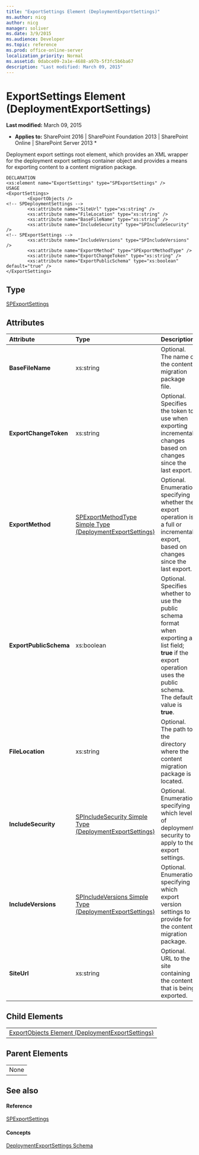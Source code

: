 ```yaml
---
title: "ExportSettings Element (DeploymentExportSettings)"
ms.author: nicg
author: nicg
manager: soliver
ms.date: 3/9/2015
ms.audience: Developer
ms.topic: reference
ms.prod: office-online-server
localization_priority: Normal
ms.assetid: 0dabce09-2a1e-4688-a97b-5f3fc5b6ba67
description: "Last modified: March 09, 2015"
---
```


# ExportSettings Element (DeploymentExportSettings)

 **Last modified:** March 09, 2015 
  
 * **Applies to:** SharePoint 2016 | SharePoint Foundation 2013 | SharePoint Online | SharePoint Server 2013 * 
  
Deployment export settings root element, which provides an XML wrapper for the deployment export settings container object and provides a means for exporting content to a content migration package.
  
```
DECLARATION
<xs:element name="ExportSettings" type="SPExportSettings" />
USAGE
<ExportSettings>
        <ExportObjects />
<!-- SPDeploymentSettings -->
        <xs:attribute name="SiteUrl" type="xs:string" />
        <xs:attribute name="FileLocation" type="xs:string" />
        <xs:attribute name="BaseFileName" type="xs:string" />
        <xs:attribute name="IncludeSecurity" type="SPIncludeSecurity" />
<!-- SPExportSettings -->
        <xs:attribute name="IncludeVersions" type="SPIncludeVersions" />
        <xs:attribute name="ExportMethod" type="SPExportMethodType" />
        <xs:attribute name="ExportChangeToken" type="xs:string" />
        <xs:attribute name="ExportPublicSchema" type="xs:boolean" default="true" />
</ExportSettings>

```

## Type

[SPExportSettings](https://msdn.microsoft.com/library/Microsoft.SharePoint.Deployment.SPExportSettings.aspx)
  
## Attributes

|**Attribute**|**Type**|**Description**|
|:-----|:-----|:-----|
|**BaseFileName** <br/> |xs:string  <br/> |Optional. The name of the content migration package file.  <br/> |
|**ExportChangeToken** <br/> |xs:string  <br/> |Optional. Specifies the token to use when exporting incremental changes based on changes since the last export.  <br/> |
|**ExportMethod** <br/> |[SPExportMethodType Simple Type (DeploymentExportSettings)](spexportmethodtype-simple-type-deploymentexportsettings.md) <br/> |Optional. Enumeration specifying whether the export operation is a full or incremental export, based on changes since the last export.  <br/> |
|**ExportPublicSchema** <br/> |xs:boolean  <br/> |Optional. Specifies whether to use the public schema format when exporting a list field; **true** if the export operation uses the public schema. The default value is **true**.  <br/> |
|**FileLocation** <br/> |xs:string  <br/> |Optional. The path to the directory where the content migration package is located.  <br/> |
|**IncludeSecurity** <br/> |[SPIncludeSecurity Simple Type (DeploymentExportSettings)](spincludesecurity-simple-type-deploymentexportsettings.md) <br/> |Optional. Enumeration specifying which level of deployment security to apply to the export settings.  <br/> |
|**IncludeVersions** <br/> |[SPIncludeVersions Simple Type (DeploymentExportSettings)](spincludeversions-simple-type-deploymentexportsettings.md) <br/> |Optional. Enumeration specifying which export version settings to provide for the content migration package.  <br/> |
|**SiteUrl** <br/> |xs:string  <br/> |Optional. URL to the site containing the content that is being exported.  <br/> |
   
## Child Elements

||
|:-----|
|[ExportObjects Element (DeploymentExportSettings)](exportobjects-element-deploymentexportsettings.md)|
   
## Parent Elements

||
|:-----|
|None |
   
## See also

#### Reference

[SPExportSettings](https://msdn.microsoft.com/library/Microsoft.SharePoint.Deployment.SPExportSettings.aspx)
#### Concepts

[DeploymentExportSettings Schema](deploymentexportsettings-schema.md)

